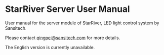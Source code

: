 # StarRiver Server User Manual

User manual for the server module of StarRiver, LED light control system by Sansitech.

Please contact qingpei@sansitech.com for more details.

The English version is currently unavailable.
